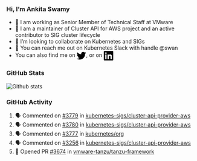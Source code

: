 ### Hi, I’m Ankita Swamy

- 💼 I am working as Senior Member of Technical Staff at VMware
- 👀 I am a maintainer of Cluster API for AWS project and an active contributor to SIG cluster lifecycle
- 💞️ I’m looking to collaborate on Kubernetes and SIGs
- 💬 You can reach me out on Kubernetes Slack with handle @swan
- You can also find me on <a href="https://twitter.com/SwamyAnkita" target="blank"><img align="center" src="https://raw.githubusercontent.com/Ankitasw/Ankitasw/master/svg/twitter.svg" alt="Ankitasw" height="25" width="25" color="#1DA1f2" /></a>, or on <a href="https://www.linkedin.com/in/Ankitaswamy/" target="blank"><img align="center" src="https://raw.githubusercontent.com/Ankitasw/Ankitasw/master/svg/linkedin.svg" alt="Ankitasw" height="25" width="25" /></a>

### GitHub Stats
![Github stats](https://github-readme-stats.vercel.app/api?username=Ankitasw&count_private=true&show_icons=true&theme=tokyonight)

### GitHub Activity 
<!--START_SECTION:activity-->
1. 🗣 Commented on [#3779](https://github.com/kubernetes-sigs/cluster-api-provider-aws/issues/3779) in [kubernetes-sigs/cluster-api-provider-aws](https://github.com/kubernetes-sigs/cluster-api-provider-aws)
2. 🗣 Commented on [#3780](https://github.com/kubernetes-sigs/cluster-api-provider-aws/issues/3780) in [kubernetes-sigs/cluster-api-provider-aws](https://github.com/kubernetes-sigs/cluster-api-provider-aws)
3. 🗣 Commented on [#3777](https://github.com/kubernetes/org/issues/3777) in [kubernetes/org](https://github.com/kubernetes/org)
4. 🗣 Commented on [#3256](https://github.com/kubernetes-sigs/cluster-api-provider-aws/issues/3256) in [kubernetes-sigs/cluster-api-provider-aws](https://github.com/kubernetes-sigs/cluster-api-provider-aws)
5. 💪 Opened PR [#3674](https://github.com/vmware-tanzu/tanzu-framework/pull/3674) in [vmware-tanzu/tanzu-framework](https://github.com/vmware-tanzu/tanzu-framework)
<!--END_SECTION:activity-->

